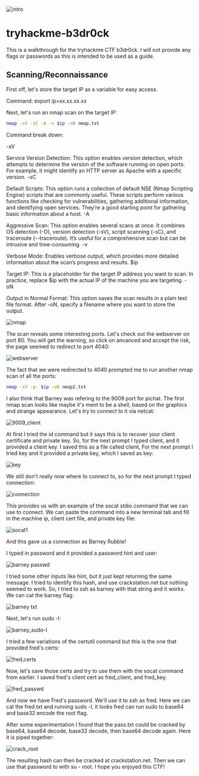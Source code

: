 ![intro](https://github.com/user-attachments/assets/b4dd2b6f-7f4a-4c47-8106-8f6e50a3ca69)

# tryhackme-b3dr0ck

This is a walkthrough for the tryhackme CTF b3dr0ck. I will not provide any flags or passwords as this is intended to be used as a guide. 

## Scanning/Reconnaissance

First off, let's store the target IP as a variable for easy access.

Command: export ip=xx.xx.xx.xx

Next, let's run an nmap scan on the target IP:
```bash
nmap -sV -sC -A -v $ip -oN nmap.txt
```

Command break down:

-sV

Service Version Detection: This option enables version detection, which attempts to determine the version of the software running on open ports. For example, it might identify an HTTP server as Apache with a specific version.
-sC

Default Scripts: This option runs a collection of default NSE (Nmap Scripting Engine) scripts that are commonly useful. These scripts perform various functions like checking for vulnerabilities, gathering additional information, and identifying open services. They’re a good starting point for gathering basic information about a host.
-A

Aggressive Scan: This option enables several scans at once. It combines OS detection (-O), version detection (-sV), script scanning (-sC), and traceroute (--traceroute). It’s useful for a comprehensive scan but can be intrusive and time-consuming.
-v

Verbose Mode: Enables verbose output, which provides more detailed information about the scan’s progress and results.
$ip

Target IP: This is a placeholder for the target IP address you want to scan. In practice, replace $ip with the actual IP of the machine you are targeting.
-oN

Output in Normal Format: This option saves the scan results in a plain text file format. After -oN, specify a filename where you want to store the output.

![nmap](https://github.com/user-attachments/assets/e2558fcf-a2ce-4ac4-b028-8e07c5e533d1)

The scan reveals some interesting ports. Let's check out the webserver on port 80. You will get the warning, so click on anvanced and accept the risk, the page seemed to redirect to port 4040:

![webserver](https://github.com/user-attachments/assets/1fd2fb9f-366a-4d32-8534-28ecd1f420f5)

The fact that we were redirected to 4040 prompted me to run another nmap scan of all the ports:
``` bash
nmap -sV -p- $ip -oN nmap2.txt
```
I also think that Barney was refering to the 9009 port for pichat. The first nmap scan looks like maybe it's ment to be a shell, based on the graphics and strange appearance. Let's try to connect to it via netcat:

![9009_client](https://github.com/user-attachments/assets/f187ec3d-f6f5-499b-9be9-3857a2a8ea1b)

At first I tried the id command but it says this is to recover your client certificate and private key. So, for the next prompt I typed client, and it provided a client key. I saved this as a file called client, For the next prompt I tried key and it provided a private key, which I saved as key:

![key](https://github.com/user-attachments/assets/21b59612-a54f-43ce-adeb-ba4fca11dfcc)

We still don't really now where to connect to, so for the next prompt I typed connection:

![connection](https://github.com/user-attachments/assets/a7e6a86e-7efe-4a93-a447-89cd607e9fe7)

This provides us with an example of the socat stdio command that we can use to connect. We can paste the command into a new terminal tab and fill in the machine ip, client cert file, and private key file:

![socat1](https://github.com/user-attachments/assets/af96cda1-c938-41bf-8a93-427d1658a675)

And this gave us a connection as Barney Rubble!

I typed in password and it provided a password hint and user:

![barney passwd](https://github.com/user-attachments/assets/03352303-2422-4e91-97d9-88453d21a19e)

I tried some other inputs like hint, but it just kept returning the same message. I tried to identify this hash, and use crackstation.net but nothing seemed to work. So, I tried to ssh as barney with that string and it works. We can cat the barney flag:

![barney txt](https://github.com/user-attachments/assets/7018b019-ab32-44ac-80a9-982a463d0325)

Next, let's run sudo -l:

![barney_sudo-l](https://github.com/user-attachments/assets/3730260e-860c-4212-bdcf-a4b9ebfdab2f)

I tried a few variations of the certutil command but this is the one that provided fred's certs:

![fred,certs](https://github.com/user-attachments/assets/5efb266b-0b94-485c-ad97-2875f5a758dd)

Now, let's save those certs and try to use them with the socat command from earlier. I saved fred's client cert as fred_client, and fred_key.

![fred_passwd](https://github.com/user-attachments/assets/73fce53c-44d6-4fb5-9813-6ccb038621ec)

And now we have Fred's password. We'll use it to ssh as fred. Here we can cat the fred.txt and running sudo -l, it looks fred can run sudo to base64 and base32 encode the root flag.

After some experimentation I found that the pass.txt could be cracked by base64, base64 decode, base32 decode, then base64 decode again. Here it is piped together:

![crack_root](https://github.com/user-attachments/assets/c8942211-1da3-44fe-b9aa-b66bfaab22e0)

The resulting hash can then be cracked at crackstation.net. Then we can use that password to with su - root. I hope you enjoyed this CTF!
